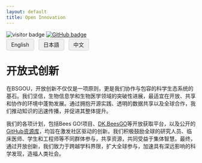 ```yaml
---
layout: default
title: Open Innovation
---
```


<!-- Info Row: Visitor count + GitHub profile -->
<div style="margin-top: 10px; margin-bottom: 8px;">
  <img src="https://visitor-badge.laobi.icu/badge?page_id=labonom.github.io/sources/Open_Innovation_CH.html" alt="visitor badge"/>
  <a href="https://github.com/LabOnoM">
    <img src="https://img.shields.io/badge/GitHub-Profile-black?logo=github" alt="GitHub badge"/>
  </a>
</div>

<!-- Language Switch Row -->
<div>
  <a href="/sources/Open_Innovation.html" style="padding: 6px 12px; border: 1px solid #ccc; background-color: #f0f0f0; text-decoration: none; border-radius: 4px; margin-right: 8px;">English</a>
  <a href="/sources/Open_Innovation_JP.html" style="padding: 6px 12px; border: 1px solid #ccc; background-color: #f0f0f0; text-decoration: none; border-radius: 4px; margin-right: 8px;">日本語</a>
  <a href="/sources/Open_Innovation_CH.html" style="padding: 6px 12px; border: 1px solid #ccc; background-color: #f0f0f0; text-decoration: none; border-radius: 4px;">中文</a>
</div>

# 开放式创新

在BSGOU，开放创新不仅仅是一项原则，更是我们协作与包容的科学生态系统的基石。我们坚信，生物信息学和生物医学领域的突破性进展，最适宜在开放、共享和协作的环境中蓬勃发展。通过拥抱开源实践、透明的数据共享以及全球合作，我们推动知识的迅速传播，并促进其整体提升。

我们的各项计划，包括Bees GO!项目、[DK.BeesGO](https://www.bs-gou.com/DK.BeesGO/)等开放获取平台，以及公开的[GitHub资源库](https://github.com/LabOnoM)，均旨在激发社区驱动的创新。我们积极鼓励全球的研究人员、临床医师、学生和工程师等不同群体参与，共享资源，共同受益于集体智慧。最终，通过开放创新，我们致力于跨越学科界限，扩大全球参与，加速具有深远影响的科学发现，造福人类社会。
